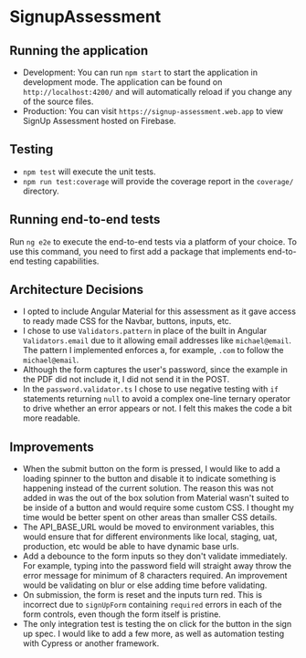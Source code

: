# SignupAssessment

## Running the application

- Development: You can run `npm start` to start the application in development mode. The application can be found on `http://localhost:4200/` and will automatically reload if you change any of the source files.
- Production: You can visit `https://signup-assessment.web.app` to view SignUp Assessment hosted on Firebase.

## Testing

- `npm test` will execute the unit tests.
- `npm run test:coverage` will provide the coverage report in the `coverage/` directory.

## Running end-to-end tests

Run `ng e2e` to execute the end-to-end tests via a platform of your choice. To use this command, you need to first add a package that implements end-to-end testing capabilities.

## Architecture Decisions

- I opted to include Angular Material for this assessment as it gave access to ready made CSS for the Navbar, buttons, inputs, etc.
- I chose to use `Validators.pattern` in place of the built in Angular `Validators.email` due to it allowing email addresses like `michael@email`. The pattern I implemented enforces a, for example, `.com` to follow the `michael@email`.
- Although the form captures the user's password, since the example in the PDF did not include it, I did not send it in the POST.
- In the `password.validator.ts` I chose to use negative testing with `if` statements returning `null` to avoid a complex one-line ternary operator to drive whether an error appears or not. I felt this makes the code a bit more readable.

## Improvements

- When the submit button on the form is pressed, I would like to add a loading spinner to the button and disable it to indicate something is happening instead of the current solution. The reason this was not added in was the out of the box solution from Material wasn't suited to be inside of a button and would require some custom CSS. I thought my time would be better spent on other areas than smaller CSS details.
- The API_BASE_URL would be moved to environment variables, this would ensure that for different environments like local, staging, uat, production, etc would be able to have dynamic base urls.
- Add a debounce to the form inputs so they don't validate immediately. For example, typing into the password field will straight away throw the error message for minimum of 8 characters required. An improvement would be validating on blur or else adding time before validating.
- On submission, the form is reset and the inputs turn red. This is incorrect due to `signUpForm` containing `required` errors in each of the form controls, even though the form itself is pristine.
- The only integration test is testing the on click for the button in the sign up spec. I would like to add a few more, as well as automation testing with Cypress or another framework.
